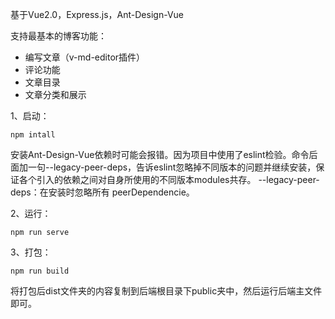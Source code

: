 基于Vue2.0，Express.js，Ant-Design-Vue

支持最基本的博客功能：
- 编写文章（v-md-editor插件）
- 评论功能
- 文章目录
- 文章分类和展示

1、启动：
```
npm intall
```
安装Ant-Design-Vue依赖时可能会报错。因为项目中使用了eslint检验。命令后面加一句--legacy-peer-deps，告诉eslint忽略掉不同版本的问题并继续安装，保证各个引入的依赖之间对自身所使用的不同版本modules共存。
 --legacy-peer-deps：在安装时忽略所有 peerDependencie。
 
2、运行：
```
npm run serve
```
3、打包：
```
npm run build
```
将打包后dist文件夹的内容复制到后端根目录下public夹中，然后运行后端主文件即可。
